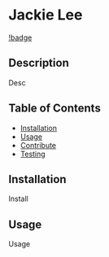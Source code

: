 # Jackie Lee

[!badge](https://img.shields.io/badge/License-MIT-green.svg)

## Description
Desc
  
## Table of Contents
- [Installation](#installation)
- [Usage](#usage)
- [Contribute](#contribute)
- [Testing](#testing)

## Installation
Install

## Usage
Usage